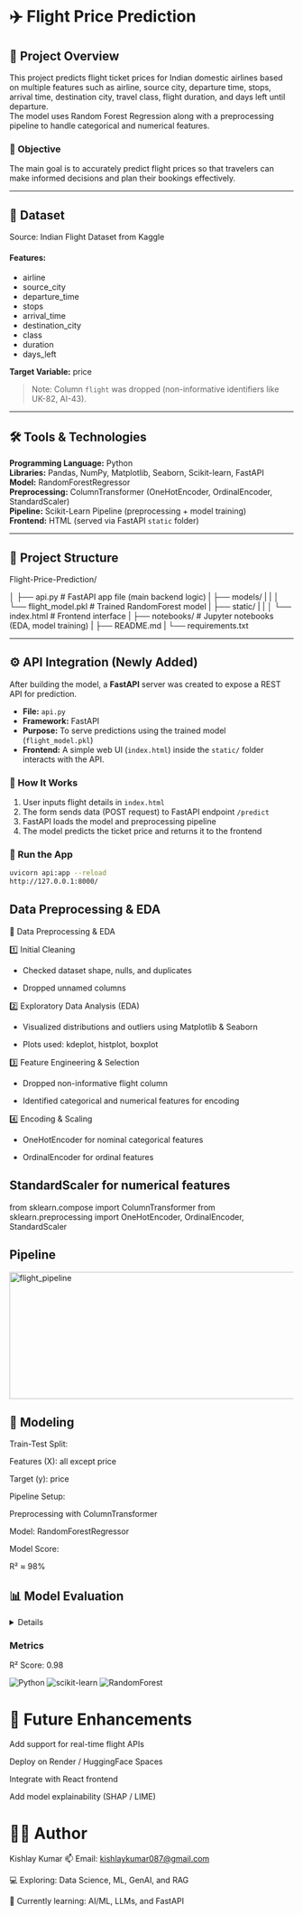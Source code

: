 # ✈️ Flight Price Prediction

## 📌 Project Overview

This project predicts flight ticket prices for Indian domestic airlines based on multiple features such as airline, source city, departure time, stops, arrival time, destination city, travel class, flight duration, and days left until departure.  
The model uses Random Forest Regression along with a preprocessing pipeline to handle categorical and numerical features.

### 🎯 Objective

The main goal is to accurately predict flight prices so that travelers can make informed decisions and plan their bookings effectively.

---

## 📂 Dataset

Source: Indian Flight Dataset from Kaggle

#### Features:
- airline  
- source_city  
- departure_time  
- stops  
- arrival_time  
- destination_city  
- class  
- duration  
- days_left  

**Target Variable:** price  
> Note: Column `flight` was dropped (non-informative identifiers like UK-82, AI-43).

---

## 🛠️ Tools & Technologies

**Programming Language:** Python  
**Libraries:** Pandas, NumPy, Matplotlib, Seaborn, Scikit-learn, FastAPI  
**Model:** RandomForestRegressor  
**Preprocessing:** ColumnTransformer (OneHotEncoder, OrdinalEncoder, StandardScaler)  
**Pipeline:** Scikit-Learn Pipeline (preprocessing + model training)  
**Frontend:** HTML (served via FastAPI `static` folder)

---


## 🧩 Project Structure

Flight-Price-Prediction/

│
├── api.py # FastAPI app file (main backend logic)
|
├── models/
| |
│ └── flight_model.pkl # Trained RandomForest model
|
├── static/
| |
│ └── index.html # Frontend interface
|
├── notebooks/ # Jupyter notebooks (EDA, model training)
|
├── README.md
|
└── requirements.txt




---

## ⚙️ API Integration (Newly Added)

After building the model, a **FastAPI** server was created to expose a REST API for prediction.

- **File:** `api.py`  
- **Framework:** FastAPI  
- **Purpose:** To serve predictions using the trained model (`flight_model.pkl`)  
- **Frontend:** A simple web UI (`index.html`) inside the `static/` folder interacts with the API.

### 🧠 How It Works
1. User inputs flight details in `index.html`
2. The form sends data (POST request) to FastAPI endpoint `/predict`
3. FastAPI loads the model and preprocessing pipeline
4. The model predicts the ticket price and returns it to the frontend

### 🚀 Run the App
```bash
uvicorn api:app --reload
http://127.0.0.1:8000/
```


## Data Preprocessing & EDA

🧠 Data Preprocessing & EDA

1️⃣ Initial Cleaning

- Checked dataset shape, nulls, and duplicates

- Dropped unnamed columns

2️⃣ Exploratory Data Analysis (EDA)

- Visualized distributions and outliers using Matplotlib & Seaborn

- Plots used: kdeplot, histplot, boxplot

3️⃣ Feature Engineering & Selection

- Dropped non-informative flight column

- Identified categorical and numerical features for encoding

4️⃣ Encoding & Scaling

- OneHotEncoder for nominal categorical features

- OrdinalEncoder for ordinal features

## StandardScaler for numerical features

from sklearn.compose import ColumnTransformer
from sklearn.preprocessing import OneHotEncoder, OrdinalEncoder, StandardScaler


## Pipeline
<img width="770" height="225" alt="flight_pipeline" src="https://github.com/user-attachments/assets/c0830032-1d3a-4d09-873f-2e345d1fe855" />



## 🤖 Modeling

Train-Test Split:

Features (X): all except price

Target (y): price

Pipeline Setup:

Preprocessing with ColumnTransformer

Model: RandomForestRegressor

Model Score:

R² ≈ 98%

## 📊 Model Evaluation

<details>

Sample Predictions

Actual  	Predicted

2098	  2097.24

7221	  7221.00

5955	  6473.07

2844	  3759.54

5954	  6204.12

9840	  10335.60

4020	  4020.00

2410	  2410.00

4496	  4542.20

3918	  3328.31

</details>

### Metrics
R² Score: 0.98

![Python](https://img.shields.io/badge/Python-3.10-blue) 
![scikit-learn](https://img.shields.io/badge/ML-scikit--learn-orange)
![RandomForest](https://img.shields.io/badge/Model-RandomForest-green)



# 🚀 Future Enhancements

Add support for real-time flight APIs

Deploy on Render / HuggingFace Spaces

Integrate with React frontend

Add model explainability (SHAP / LIME)

# 👨‍💻 Author

Kishlay Kumar
📫 Email: kishlaykumar087@gmail.com

💻 Exploring: Data Science, ML, GenAI, and RAG

🌱 Currently learning: AI/ML, LLMs, and FastAPI